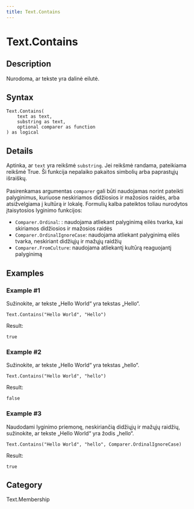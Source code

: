 ```yaml
---
title: Text.Contains
---
```


# Text.Contains


## Description

Nurodoma, ar tekste yra dalinė eilutė.


## Syntax

```powerquery
Text.Contains(
    text as text,
    substring as text,
    optional comparer as function
) as logical
```


## Details

Aptinka, ar <code>text</code> yra reikšmė <code>substring</code>. Jei reikšmė randama, pateikiama reikšmė True. Ši funkcija nepalaiko pakaitos simbolių arba paprastųjų išraiškų.      <br />      <br />      Pasirenkamas argumentas <code>comparer</code> gali būti naudojamas norint pateikti palyginimus, kuriuose neskiriamos didžiosios ir mažosios raidės, arba atsižvelgiama į kultūrą ir lokalę.      Formulių kalba pateiktos toliau nurodytos įtaisytosios lyginimo funkcijos:      <ul>        <li><code>Comparer.Ordinal</code>: : naudojama atliekant palyginimą eilės tvarka, kai skiriamos didžiosios ir mažosios raidės</li>        <li><code>Comparer.OrdinalIgnoreCase</code>: naudojama atliekant palyginimą eilės tvarka, neskiriant didžiųjų ir mažųjų raidžių</li>        <li> <code>Comparer.FromCulture</code>: naudojama atliekantį kultūrą reaguojantį palyginimą</li>      </ul>


## Examples

### Example #1 
Sužinokite, ar tekste „Hello World“ yra tekstas „Hello“.
```powerquery
Text.Contains("Hello World", "Hello")
```

Result: 
```powerquery
true
```


### Example #2 
Sužinokite, ar tekste „Hello World“ yra tekstas „hello“.
```powerquery
Text.Contains("Hello World", "hello")
```

Result: 
```powerquery
false
```


### Example #3 
Naudodami lyginimo priemonę, neskiriančią didžiųjų ir mažųjų raidžių, sužinokite, ar tekste „Hello World“ yra žodis „hello“.
```powerquery
Text.Contains("Hello World", "hello", Comparer.OrdinalIgnoreCase)
```

Result: 
```powerquery
true
```




## Category
Text.Membership
